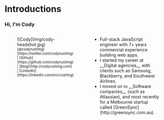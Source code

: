 # Introductions
### Hi, I'm Cody
<div class="columns cols-3">
  <div>
    <figure>
      ![Cody](img/cody-headshot.jpg)
      <figcaption>
        <small>
          [@codyrushing](https://twitter.com/codyrushing)
          | [Github](https://github.com/codyrushing)
          | [Blog](http://codyrushing.com)
          | [LinkedIn](https://linkedin.com/in/crushing)
        </small>
      </figcaption>
    </figure>
  </div>
  <div class="span-2">
    <ul>
      <li>Full-stack JavaScript engineer with 7+ years commercial experience building web apps.</li>
      <li>I started my career at __Digital agencies__ with clients such as Samsung, Blackberry, and Southwest Airlines.
      <li>I moved on to __Software companies__ (such as Atlassian), and most recently for a Melbourne startup called [GreenSync](http://greensync.com.au).</li>
    </ul>
  </div>
</div>
